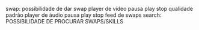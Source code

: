 swap: possibilidade de dar swap
player de vídeo
  pausa
  play
  stop
  qualidade padrão
player de áudio
  pausa
  play
  stop
feed de swaps
search: POSSIBILIDADE DE PROCURAR SWAPS/SKILLS

